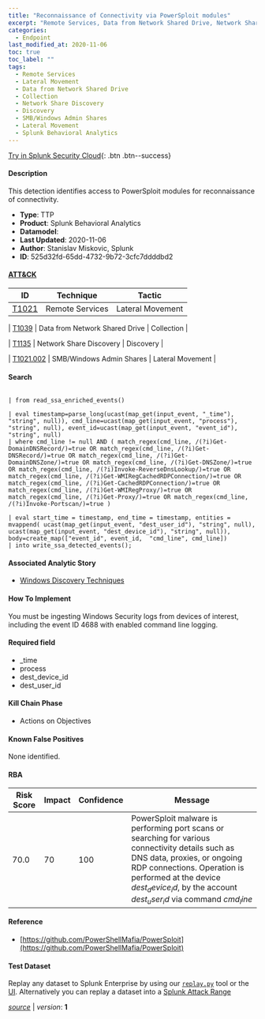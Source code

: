 ```yaml
---
title: "Reconnaissance of Connectivity via PowerSploit modules"
excerpt: "Remote Services, Data from Network Shared Drive, Network Share Discovery, SMB/Windows Admin Shares"
categories:
  - Endpoint
last_modified_at: 2020-11-06
toc: true
toc_label: ""
tags:
  - Remote Services
  - Lateral Movement
  - Data from Network Shared Drive
  - Collection
  - Network Share Discovery
  - Discovery
  - SMB/Windows Admin Shares
  - Lateral Movement
  - Splunk Behavioral Analytics
---
```




[Try in Splunk Security Cloud](https://www.splunk.com/en_us/cyber-security.html){: .btn .btn--success}

#### Description

This detection identifies access to PowerSploit modules for reconnaissance of connectivity.

- **Type**: TTP
- **Product**: Splunk Behavioral Analytics
- **Datamodel**: 
- **Last Updated**: 2020-11-06
- **Author**: Stanislav Miskovic, Splunk
- **ID**: 525d32fd-65dd-4732-9b72-3cfc7ddddbd2


#### [ATT&CK](https://attack.mitre.org/)

| ID          | Technique   | Tactic         |
| ----------- | ----------- |--------------- |
| [T1021](https://attack.mitre.org/techniques/T1021/) | Remote Services | Lateral Movement |

| [T1039](https://attack.mitre.org/techniques/T1039/) | Data from Network Shared Drive | Collection |

| [T1135](https://attack.mitre.org/techniques/T1135/) | Network Share Discovery | Discovery |

| [T1021.002](https://attack.mitre.org/techniques/T1021/002/) | SMB/Windows Admin Shares | Lateral Movement |

#### Search

```

| from read_ssa_enriched_events()

| eval timestamp=parse_long(ucast(map_get(input_event, "_time"), "string", null)), cmd_line=ucast(map_get(input_event, "process"), "string", null), event_id=ucast(map_get(input_event, "event_id"), "string", null) 
| where cmd_line != null AND ( match_regex(cmd_line, /(?i)Get-DomainDNSRecord/)=true OR match_regex(cmd_line, /(?i)Get-DNSRecord/)=true OR match_regex(cmd_line, /(?i)Get-DomainDNSZone/)=true OR match_regex(cmd_line, /(?i)Get-DNSZone/)=true OR match_regex(cmd_line, /(?i)Invoke-ReverseDnsLookup/)=true OR match_regex(cmd_line, /(?i)Get-WMIRegCachedRDPConnection/)=true OR match_regex(cmd_line, /(?i)Get-CachedRDPConnection/)=true OR match_regex(cmd_line, /(?i)Get-WMIRegProxy/)=true OR match_regex(cmd_line, /(?i)Get-Proxy/)=true OR match_regex(cmd_line, /(?i)Invoke-Portscan/)=true )

| eval start_time = timestamp, end_time = timestamp, entities = mvappend( ucast(map_get(input_event, "dest_user_id"), "string", null), ucast(map_get(input_event, "dest_device_id"), "string", null)), body=create_map(["event_id", event_id,  "cmd_line", cmd_line]) 
| into write_ssa_detected_events();
```

#### Associated Analytic Story
* [Windows Discovery Techniques](/stories/windows_discovery_techniques)


#### How To Implement
You must be ingesting Windows Security logs from devices of interest, including the event ID 4688 with enabled command line logging.

#### Required field
* _time
* process
* dest_device_id
* dest_user_id


#### Kill Chain Phase
* Actions on Objectives


#### Known False Positives
None identified.


#### RBA

| Risk Score  | Impact      | Confidence   | Message      |
| ----------- | ----------- |--------------|--------------|
| 70.0 | 70 | 100 | PowerSploit malware is performing port scans or searching for various connectivity details such as DNS data, proxies, or ongoing RDP connections. Operation is performed at the device $dest_device_id$, by the account $dest_user_id$ via command $cmd_line$ |




#### Reference

* [https://github.com/PowerShellMafia/PowerSploit](https://github.com/PowerShellMafia/PowerSploit)



#### Test Dataset
Replay any dataset to Splunk Enterprise by using our [`replay.py`](https://github.com/splunk/attack_data#using-replaypy) tool or the [UI](https://github.com/splunk/attack_data#using-ui).
Alternatively you can replay a dataset into a [Splunk Attack Range](https://github.com/splunk/attack_range#replay-dumps-into-attack-range-splunk-server)




[*source*](https://github.com/splunk/security_content/tree/develop/detections/endpoint/reconnaissance_of_connectivity_via_powersploit_modules.yml) \| *version*: **1**